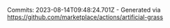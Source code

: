 Commits: 2023-08-14T09:48:24.701Z - Generated via https://github.com/marketplace/actions/artificial-grass
<br>
